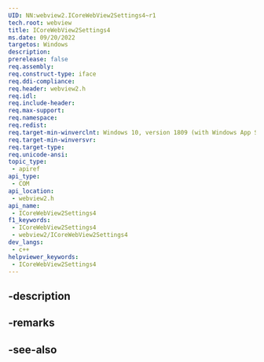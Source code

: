 ```yaml
---
UID: NN:webview2.ICoreWebView2Settings4~r1
tech.root: webview
title: ICoreWebView2Settings4
ms.date: 09/20/2022
targetos: Windows
description: 
prerelease: false
req.assembly: 
req.construct-type: iface
req.ddi-compliance: 
req.header: webview2.h
req.idl: 
req.include-header: 
req.max-support: 
req.namespace: 
req.redist: 
req.target-min-winverclnt: Windows 10, version 1809 (with Windows App SDK 1.1 or later)
req.target-min-winversvr: 
req.target-type: 
req.unicode-ansi: 
topic_type:
 - apiref
api_type:
 - COM
api_location:
 - webview2.h
api_name:
 - ICoreWebView2Settings4
f1_keywords:
 - ICoreWebView2Settings4
 - webview2/ICoreWebView2Settings4
dev_langs:
 - c++
helpviewer_keywords:
 - ICoreWebView2Settings4
---
```


## -description

## -remarks

## -see-also

